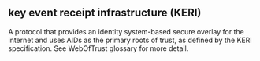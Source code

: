 ## key event receipt infrastructure (KERI)

A protocol that provides an identity system-based secure overlay for the internet and uses AIDs as the primary roots of trust, as defined by the KERI specification. See WebOfTrust glossary for more detail.

